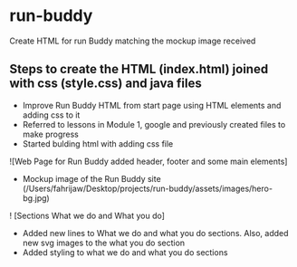 # run-buddy

Create HTML for run Buddy matching the mockup image received

## Steps to create the HTML (index.html) joined with css (style.css) and java files 

* Improve Run Buddy HTML from start page using HTML elements and adding css to it
* Referred to lessons in Module 1, google and previously created files to make progress
* Started bulding html with adding css file

![Web Page for Run Buddy added header, footer and some main elements]
* Mockup image of the Run Buddy site (/Users/fahrijaw/Desktop/projects/run-buddy/assets/images/hero-bg.jpg)

! [Sections What we do and What you do]
* Added new lines to What we do and what you do sections. Also, added new svg images to the what you do section
* Added styling to what we do and what you do sections

